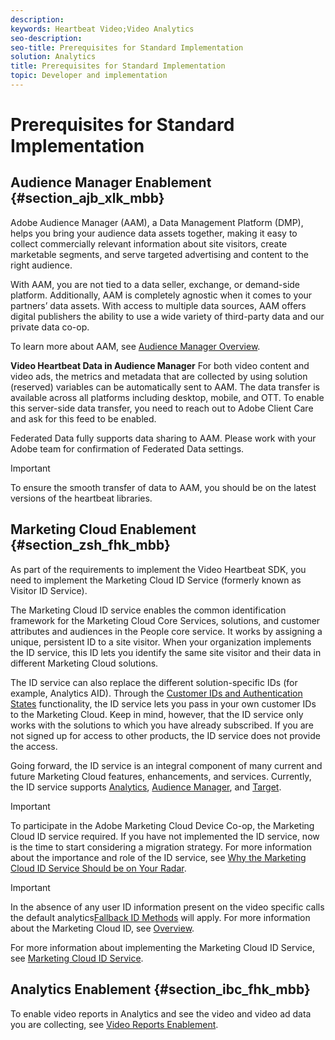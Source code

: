 ```yaml
---
description: 
keywords: Heartbeat Video;Video Analytics
seo-description: 
seo-title: Prerequisites for Standard Implementation
solution: Analytics
title: Prerequisites for Standard Implementation
topic: Developer and implementation
---
```


# Prerequisites for Standard Implementation

## Audience Manager Enablement {#section_ajb_xlk_mbb}

Adobe Audience Manager (AAM), a Data Management Platform (DMP), helps you bring your audience data assets together, making it easy to collect commercially relevant information about site visitors, create marketable segments, and serve targeted advertising and content to the right audience.

With AAM, you are not tied to a data seller, exchange, or demand-side platform. Additionally, AAM is completely agnostic when it comes to your partners’ data assets. With access to multiple data sources, AAM offers digital publishers the ability to use a wide variety of third-party data and our private data co-op.

To learn more about AAM, see [Audience Manager Overview](https://marketing.adobe.com/resources/help/en_US/aam/c_am_overview_intro.html).

**Video Heartbeat Data in Audience Manager**
For both video content and video ads, the metrics and metadata that are collected by using solution (reserved) variables can be automatically sent to AAM. The data transfer is available across all platforms including desktop, mobile, and OTT. To enable this server-side data transfer, you need to reach out to Adobe Client Care and ask for this feed to be enabled.

Federated Data fully supports data sharing to AAM. Please work with your Adobe team for confirmation of Federated Data settings.

>[!IMPORTANT]
>
>To ensure the smooth transfer of data to AAM, you should be on the latest versions of the heartbeat libraries.
## Marketing Cloud Enablement {#section_zsh_fhk_mbb}

As part of the requirements to implement the Video Heartbeat SDK, you need to implement the Marketing Cloud ID Service (formerly known as Visitor ID Service).

The Marketing Cloud ID service enables the common identification framework for the Marketing Cloud Core Services, solutions, and customer attributes and audiences in the People core service. It works by assigning a unique, persistent ID to a site visitor. When your organization implements the ID service, this ID lets you identify the same site visitor and their data in different Marketing Cloud solutions.



The ID service can also replace the different solution-specific IDs (for example, Analytics AID). Through the [Customer IDs and Authentication States](https://marketing.adobe.com/resources/help/en_US/mcvid/mcvid-authenticated-state.html) functionality, the ID service lets you pass in your own customer IDs to the Marketing Cloud. Keep in mind, however, that the ID service only works with the solutions to which you have already subscribed. If you are not signed up for access to other products, the ID service does not provide the access.

Going forward, the ID service is an integral component of many current and future Marketing Cloud features, enhancements, and services. Currently, the ID service supports [Analytics](http://www.adobe.com/marketing-cloud/web-analytics.html), [Audience Manager](http://www.adobe.com/marketing-cloud/data-management-platform.html), and [Target](http://www.adobe.com/marketing-cloud/testing-targeting.html).

>[!IMPORTANT]
>
>To participate in the Adobe Marketing Cloud Device Co-op, the Marketing Cloud ID service required.
If you have not implemented the ID service, now is the time to start considering a migration strategy. For more information about the importance and role of the ID service, see [Why the Marketing Cloud ID Service Should be on Your Radar](http://blogs.adobe.com/digitalmarketing/analytics/why-new-adobe-marketing-cloud-id-service-should-be-on-your-radar/).

>[!IMPORTANT]
>
>In the absence of any user ID information present on the video specific calls the default analytics[Fallback ID Methods](https://marketing.adobe.com/resources/help/en_US/sc/implement/visid_fallback.html) will apply.
For more information about the Marketing Cloud ID, see [Overview](https://marketing.adobe.com/resources/help/en_US/mcvid/mcvid-overview.html).

For more information about implementing the Marketing Cloud ID Service, see [Marketing Cloud ID Service](https://marketing.adobe.com/resources/help/en_US/mcvid/).

## Analytics Enablement {#section_ibc_fhk_mbb}

To enable video reports in Analytics and see the video and video ad data you are collecting, see [Video Reports Enablement](c_vhl_vid-rept_enable.md#concept_4D5798BE986342C4838DBD8E5662AAE7).

